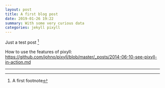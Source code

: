 ```yaml
---
layout: post
title: A first blog post
date: 2019-01-26 19:22
summary: With some very curious data
categories: jekyll pixyll
---
```


Just a test post [^1]

How to use the features of pixyll: https://github.com/johno/pixyll/blob/master/_posts/2014-06-10-see-pixyll-in-action.md

---
[^1]: A first footnote

